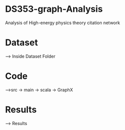 # DS353-graph-Analysis
Analysis of High-energy physics theory citation network

# Dataset
--> Inside Dataset Folder

# Code
-->src -> main -> scala -> GraphX

# Results
--> Results
